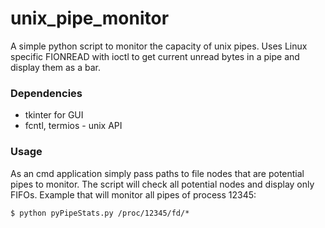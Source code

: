# unix_pipe_monitor
A simple python script to monitor the capacity of unix pipes.
Uses Linux specific FIONREAD with ioctl to get current unread bytes in a pipe and display them as a bar.

### Dependencies
 - tkinter for GUI
 - fcntl, termios - unix API

### Usage

As an cmd application simply pass paths to file nodes that are potential pipes to monitor. 
The script will check all potential nodes and display only FIFOs.
Example that will monitor all pipes of process 12345:
```
$ python pyPipeStats.py /proc/12345/fd/*
```


